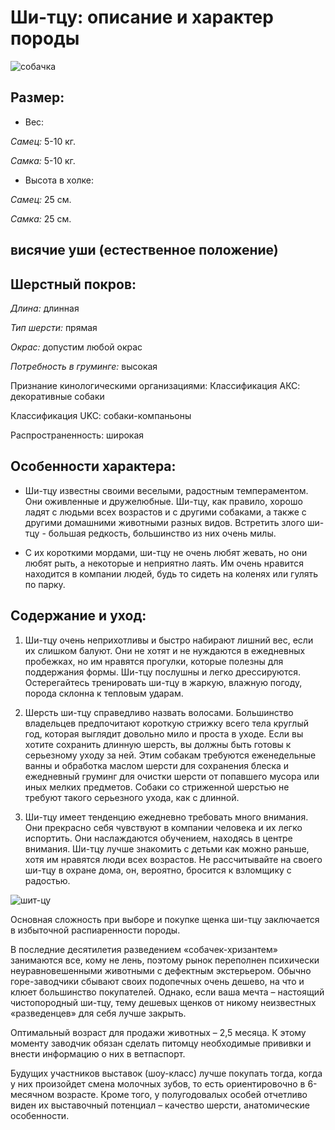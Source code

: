 # Ши-тцу: описание и характер породы

![собачка](img.jpg)

## Размер:
* Вес:

*Самец:* 5-10 кг.

*Самка:* 5-10 кг.

* Высота в холке:

*Самец:* 25 см.

*Самка:* 25 см.

## висячие уши (естественное положение)

## Шерстный покров:

*Длина:* длинная

*Тип шерсти:* прямая

*Окрас:* допустим любой окрас

*Потребность в груминге:* высокая

Признание кинологическими организациями:
Классификация АКС: декоративные собаки

Классификация UKC: cобаки-компаньоны

Распространенность: широкая

## Особенности характера:

* Ши-тцу известны своими веселыми, радостным темпераментом. Они оживленные и дружелюбные. Ши-тцу, как правило, хорошо ладят с людьми всех возрастов и с другими собаками, а также с другими домашними животными разных видов. Встретить злого ши-тцу - большая редкость, большинство из них очень милы.

* С их короткими мордами, ши-тцу не очень любят жевать, но они любят рыть, а некоторые и неприятно лаять. Им очень нравится находится в компании людей, будь то сидеть на коленях или гулять по парку.

## Содержание и уход:

1. Ши-тцу очень неприхотливы и быстро набирают лишний вес, если их слишком балуют. Они не хотят и не нуждаются в ежедневных пробежках, но им нравятся прогулки, которые полезны для поддержания формы. Ши-тцу послушны и легко дрессируются. Остерегайтесь тренировать ши-тцу в жаркую, влажную погоду, порода склонна к тепловым ударам.

2. Шерсть ши-тцу справедливо назвать волосами. Большинство владельцев предпочитают короткую стрижку всего тела круглый год, которая выглядит довольно мило и проста в уходе. Если вы хотите сохранить длинную шерсть, вы должны быть готовы к серьезному уходу за ней. Этим собакам требуются еженедельные ванны и обработка маслом шерсти для сохранения блеска и ежедневный груминг для очистки шерсти от попавшего мусора или иных мелких предметов. Собаки со стриженной шерстью не требуют такого серьезного ухода, как с длинной.

3. Ши-тцу имеет тенденцию ежедневно требовать много внимания. Они прекрасно себя чувствуют в компании человека и их легко испортить. Они наслаждаются обучением, находясь в центре внимания. Ши-тцу лучше знакомить с детьми как можно раньше, хотя им нравятся люди всех возрастов. Не рассчитывайте на своего ши-тцу в охране дома, он, вероятно, бросится к взломщику с радостью.

![шит-цу](2.jpg)


Основная сложность при выборе и покупке щенка ши-тцу заключается в избыточной распиаренности породы. 

В последние десятилетия разведением «собачек-хризантем» занимаются все, кому не лень, поэтому рынок переполнен психически неуравновешенными животными с дефектным экстерьером. Обычно горе-заводчики сбывают своих подопечных очень дешево, на что и клюет большинство покупателей. Однако, если ваша мечта – настоящий чистопородный ши-тцу, тему дешевых щенков от никому неизвестных «разведенцев» для себя лучше закрыть.

Оптимальный возраст для продажи животных – 2,5 месяца. К этому моменту заводчик обязан сделать питомцу необходимые прививки и внести информацию о них в ветпаспорт. 

Будущих участников выставок (шоу-класс) лучше покупать тогда, когда у них произойдет смена молочных зубов, то есть ориентировочно в 6-месячном возрасте. Кроме того, у полугодовалых особей отчетливо виден их выставочный потенциал – качество шерсти, анатомические особенности.
